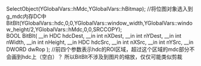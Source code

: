SelectObject(YGlobalVars::hMdc,YGlobalVars::hBitmap);    //将位图对象选入到g_mdc内存DC中
BitBlt(YGlobalVars::hdc,0,0,YGlobalVars::window_width,YGlobalVars::window_height/2,YGlobalVars::hMdc,0,0,SRCCOPY);    
BOOL BitBlt(
  __in  HDC hdcDest,
  __in  int nXDest,
  __in  int nYDest,
  __in  int nWidth,
  __in  int nHeight,
  __in  HDC hdcSrc,
  __in  int nXSrc,
  __in  int nYSrc,
  __in  DWORD dwRop
);
//前四个参数表示hdc的ROI区域，超过这个区域的mdc部分不会画到hdc上（空白）？
所以BitBlt不涉及到图片的缩放，仅仅可能类似剪裁

